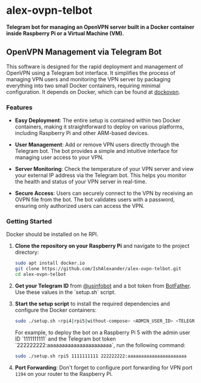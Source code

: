 # alex-ovpn-telbot

**Telegram bot for managing an OpenVPN server built in a Docker container inside Raspberry Pi or a Virtual Machine (VM).**

## OpenVPN Management via Telegram Bot

This software is designed for the rapid deployment and management of OpenVPN using a Telegram bot interface. It simplifies the process of managing VPN users and monitoring the VPN server by packaging everything into two small Docker containers, requiring minimal configuration. It depends on Docker, which can be found at [dockovpn](https://github.com/dockovpn/dockovpn.git).

### Features

- **Easy Deployment**: The entire setup is contained within two Docker containers, making it straightforward to deploy on various platforms, including Raspberry Pi and other ARM-based devices.

- **User Management**: Add or remove VPN users directly through the Telegram bot. The bot provides a simple and intuitive interface for managing user access to your VPN.

- **Server Monitoring**: Check the temperature of your VPN server and view your external IP address via the Telegram bot. This helps you monitor the health and status of your VPN server in real-time.

- **Secure Access**: Users can securely connect to the VPN by receiving an OVPN file from the bot. The bot validates users with a password, ensuring only authorized users can access the VPN.

### Getting Started

Docker should be installed on he RPI.

1. **Clone the repository on your Raspberry Pi** and navigate to the project directory:

   ```bash
   sudo apt install docker.io
   git clone https://github.com/IshAlexander/alex-ovpn-telbot.git
   cd alex-ovpn-telbot
   ```

2. **Get your Telegram ID** from [@usinfobot](https://t.me/usinfobot) and a bot token from [BotFather](https://t.me/BotFather). Use these values in the \`setup.sh\` script.

3. **Start the setup script** to install the required dependencies and configure the Docker containers:

   ```bash
   sudo ./setup.sh <rpi4|rpi5|without-compose> <ADMIN_USER_ID> <TELEGRAM_BOT_TOKEN>
   ```

   For example, to deploy the bot on a Raspberry Pi 5 with the admin user ID \`1111111111\` and the Telegram bot token \`222222222:aaaaaaaaaaaaaaaaaaaaaa\`, run the following command:

   ```bash
   sudo ./setup.sh rpi5 1111111111 222222222:aaaaaaaaaaaaaaaaaaaaaa
   ```

4. **Port Forwarding**: Don't forget to configure port forwarding for VPN port `1194` on your router to the Raspberry Pi.
